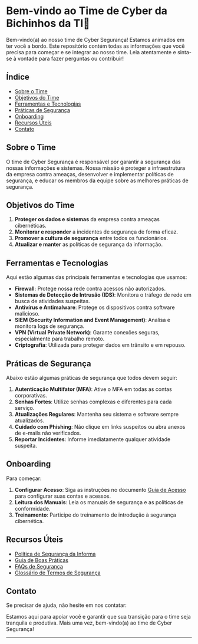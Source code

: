 # Bem-vindo ao Time de Cyber da Bichinhos da TI🚀

Bem-vindo(a) ao nosso time de Cyber Segurança! Estamos animados em ter você a bordo. Este repositório contém todas as informações que você precisa para começar e se integrar ao nosso time. Leia atentamente e sinta-se à vontade para fazer perguntas ou contribuir!

## Índice

- [Sobre o Time](#sobre-o-time)
- [Objetivos do Time](#objetivos-do-time)
- [Ferramentas e Tecnologias](#ferramentas-e-tecnologias)
- [Práticas de Segurança](#práticas-de-segurança)
- [Onboarding](#onboarding)
- [Recursos Úteis](#recursos-úteis)
- [Contato](#contato)

## Sobre o Time

O time de Cyber Segurança é responsável por garantir a segurança das nossas informações e sistemas. Nossa missão é proteger a infraestrutura da empresa contra ameaças, desenvolver e implementar políticas de segurança, e educar os membros da equipe sobre as melhores práticas de segurança.

## Objetivos do Time

1. **Proteger os dados e sistemas** da empresa contra ameaças cibernéticas.
2. **Monitorar e responder** a incidentes de segurança de forma eficaz.
3. **Promover a cultura de segurança** entre todos os funcionários.
4. **Atualizar e manter** as políticas de segurança da informação.

## Ferramentas e Tecnologias

Aqui estão algumas das principais ferramentas e tecnologias que usamos:

- **Firewall**: Protege nossa rede contra acessos não autorizados.
- **Sistemas de Detecção de Intrusão (IDS)**: Monitora o tráfego de rede em busca de atividades suspeitas.
- **Antivírus e Antimalware**: Protege os dispositivos contra software malicioso.
- **SIEM (Security Information and Event Management)**: Analisa e monitora logs de segurança.
- **VPN (Virtual Private Network)**: Garante conexões seguras, especialmente para trabalho remoto.
- **Criptografia**: Utilizada para proteger dados em trânsito e em repouso.

## Práticas de Segurança

Abaixo estão algumas práticas de segurança que todos devem seguir:

1. **Autenticação Multifator (MFA)**: Ative o MFA em todas as contas corporativas.
2. **Senhas Fortes**: Utilize senhas complexas e diferentes para cada serviço.
3. **Atualizações Regulares**: Mantenha seu sistema e software sempre atualizados.
4. **Cuidado com Phishing**: Não clique em links suspeitos ou abra anexos de e-mails não verificados.
5. **Reportar Incidentes**: Informe imediatamente qualquer atividade suspeita.

## Onboarding

Para começar:

1. **Configurar Acesso**: Siga as instruções no documento [Guia de Acesso](docs/guia-de-acesso.md) para configurar suas contas e acessos.
2. **Leitura dos Manuais**: Leia os manuais de segurança e as políticas de conformidade.
3. **Treinamento**: Participe do treinamento de introdução à segurança cibernética.

## Recursos Úteis

- [Política de Segurança da Informa](docs/politica-seguranca.md)
- [Guia de Boas Práticas](docs/guia-boas-praticas.md)
- [FAQs de Segurança](docs/faqs.md)
- [Glossário de Termos de Segurança](docs/glossario.md)

## Contato

Se precisar de ajuda, não hesite em nos contatar:


Estamos aqui para apoiar você e garantir que sua transição para o time seja tranquila e produtiva. Mais uma vez, bem-vindo(a) ao time de Cyber Segurança!

---
